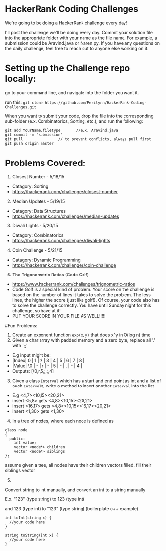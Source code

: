 # HackerRank Coding Challenges

We're going to be doing a HackerRank challenge every day!

I'll post the challenge we'll be doing every day. Commit your solution file into the appropriate folder with your name as the file name.
For example, a submission could be Aravind.java or Naren.py.
If you have any questions on the daily challenge, feel free to reach out to anyone else working on it. 


# Setting up the Challenge repo locally:

go to your command line, and navigate into the folder you want it.

run this:
`git clone https://github.com/Perilynn/HackerRank-Coding-Challenges.git`

When you want to submit your code, drop the file into the corresponding sub-folder (e.x. Combinatorics, Sorting, etc.), and run the following:

```
git add YourName.filetype       //e.x. Aravind.java
git commit -m "submission"
git pull                // to prevent conflicts, always pull first
git push origin master
```
# Problems Covered:
1. Closest Number - 5/18/15
  * Catagory: Sorting
  * https://hackerrank.com/challenges/closest-number
2. Median Updates - 5/19/15
  * Catagory: Data Structures
  * https://hackerrank.com/challenges/median-updates
3. Diwali Lights - 5/20/15
  * Catagory: Combinatorics
  * https://hackerrank.com/challenges/diwali-lights 
4. Coin Challenge - 5/21/15
  * Catagory: Dynamic Programming
  * https://hackerrank.com/challenges/coin-challenge
5. The Trigonometric Ratios (Code Golf)
  * https://www.hackerrank.com/challenges/trignometric-ratios
  * Code Golf is a special kind of problem. Your score on the challenge is based on the number of lines it takes to solve the problem. The less lines, the higher the score (just like golf!). Of course, your code also has to solve the challenge correctly. You have until Sunday night for this challenge, so have at it!
  * PUT YOUR SCORE IN YOUR FILE AS WELL!!!!!
  
#Fun Problems:
1. Create an exponent function ```exp(x,y)``` that does x^y in O(log n) time
2. Given a char array with padded memory and a zero byte, replace all '.' with ';;'
  * E.g input might be:
  * |Index|  0  | 1 | 2 | 3 | 4 | 5 | 6 | 7 | 8 |
  * |Value| \0  | - | r | - | 5 | - | . | - | 4 |
  * Outputs: [\0,r,5,;,;,4]
3. Given a class ```Interval``` which has a start and end point as int and a list of such ```Interval```s, write a method to insert another ```Interval``` into the list
  * E.g <4,7><10,15><20,21>
  * insert <5,8> gets <4,8><10,15><20,21>
  * insert <16,17> gets <4,8><10,15><16,17><20,21>
  * insert <1,30> gets <1,30>
4. In a tree of nodes, where each node is defined as
```
class node
{
  public:
    int value;
    vector <node*> children
    vector <node*> siblings
};
```
assume given a tree, all nodes have their children vectors filled.
fill their siblings vector

5.
Convert string to int manually, and convert an int to a string manually

E.x. "123" (type string) to 123 (type int)

and 123 (type int) to "123" (type string)
(boilerplate c++ example)
```
int toInt(string x) {
  //your code here
}

string toString(int x) {
  //your code here
}
```
